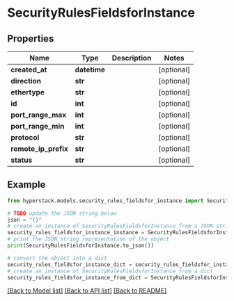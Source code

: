 # SecurityRulesFieldsforInstance


## Properties

Name | Type | Description | Notes
------------ | ------------- | ------------- | -------------
**created_at** | **datetime** |  | [optional] 
**direction** | **str** |  | [optional] 
**ethertype** | **str** |  | [optional] 
**id** | **int** |  | [optional] 
**port_range_max** | **int** |  | [optional] 
**port_range_min** | **int** |  | [optional] 
**protocol** | **str** |  | [optional] 
**remote_ip_prefix** | **str** |  | [optional] 
**status** | **str** |  | [optional] 

## Example

```python
from hyperstack.models.security_rules_fieldsfor_instance import SecurityRulesFieldsforInstance

# TODO update the JSON string below
json = "{}"
# create an instance of SecurityRulesFieldsforInstance from a JSON string
security_rules_fieldsfor_instance_instance = SecurityRulesFieldsforInstance.from_json(json)
# print the JSON string representation of the object
print(SecurityRulesFieldsforInstance.to_json())

# convert the object into a dict
security_rules_fieldsfor_instance_dict = security_rules_fieldsfor_instance_instance.to_dict()
# create an instance of SecurityRulesFieldsforInstance from a dict
security_rules_fieldsfor_instance_from_dict = SecurityRulesFieldsforInstance.from_dict(security_rules_fieldsfor_instance_dict)
```
[[Back to Model list]](../README.md#documentation-for-models) [[Back to API list]](../README.md#documentation-for-api-endpoints) [[Back to README]](../README.md)


